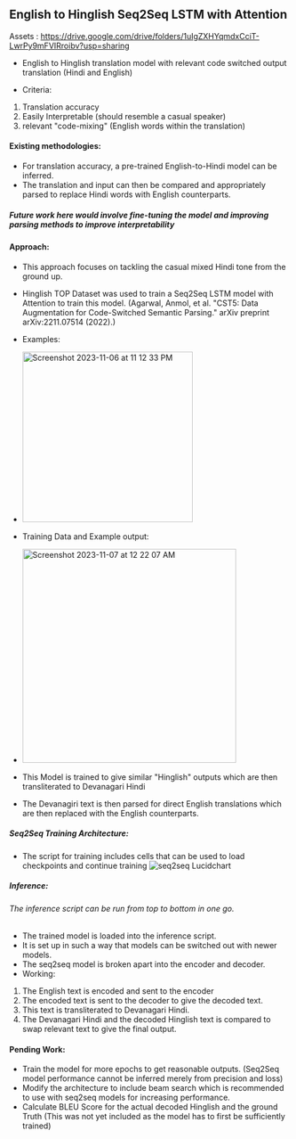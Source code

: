 ## English to Hinglish Seq2Seq LSTM with Attention

Assets : https://drive.google.com/drive/folders/1uIgZXHYqmdxCciT-LwrPy9mFVIRroibv?usp=sharing

- English to Hinglish translation model with relevant code switched output translation (Hindi and English)

- Criteria: 
1. Translation accuracy
2. Easily Interpretable (should resemble a casual speaker)
3. relevant "code-mixing" (English words within the translation)

#### Existing methodologies:
- For translation accuracy, a pre-trained English-to-Hindi model can be inferred.
- The translation and input can then be compared and appropriately parsed to replace Hindi words with English counterparts.
##### Future work here would involve fine-tuning the model and improving parsing methods to improve interpretability

#### Approach:
- This approach focuses on tackling the casual mixed Hindi tone from the ground up.
- Hinglish TOP Dataset was used to train a Seq2Seq LSTM model with Attention to train this model. (Agarwal, Anmol, et al. "CST5: Data Augmentation for Code-Switched Semantic Parsing." arXiv preprint arXiv:2211.07514 (2022).)
- Examples:
- <img width="306" alt="Screenshot 2023-11-06 at 11 12 33 PM" src="https://github.com/Haseebae/English_to_hinglish_LSTM/assets/75690804/9d896989-47b5-41c7-b62e-b780d4e1ac9f">
- Training Data and Example output:
- <img width="384" alt="Screenshot 2023-11-07 at 12 22 07 AM" src="https://github.com/Haseebae/English_to_hinglish_LSTM/assets/75690804/01b73998-73a8-4de7-8533-78a126ce784a">

- This Model is trained to give similar "Hinglish" outputs which are then transliterated to Devanagari Hindi
- The Devanagiri text is then parsed for direct English translations which are then replaced with the English counterparts.

##### Seq2Seq Training Architecture:
- The script for training includes cells that can be used to load checkpoints and continue training
![seq2seq Lucidchart](https://github.com/Haseebae/English_to_hinglish_LSTM/assets/75690804/4aadaed3-6b0c-4665-a98d-92575c859d0c)

##### Inference:
###### The inference script can be run from top to bottom in one go.
- The trained model is loaded into the inference script.
- It is set up in such a way that models can be switched out with newer models.
- The seq2seq model is broken apart into the encoder and decoder.
- Working:
1. The English text is encoded and sent to the encoder
2. The encoded text is sent to the decoder to give the decoded text.
3. This text is transliterated to Devanagari Hindi.
4. The Devanagari Hindi and the decoded Hinglish text is compared to swap relevant text to give the final output.

#### Pending Work:
- Train the model for more epochs to get reasonable outputs. (Seq2Seq model performance cannot be inferred  merely from precision and loss)
- Modify the architecture to include beam search which is recommended to use with seq2seq models for increasing performance.
- Calculate BLEU Score for the actual decoded Hinglish and the ground Truth (This was not yet included as the model has to first be sufficiently trained)


   


